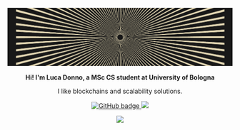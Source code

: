 ![Eddie Jaoude](https://raw.githubusercontent.com/lucadonnoh/lucadonnoh/main/0x33d66941465ac776c38096cb1bc496c673ae7390.png)

<p align="center"><b>Hi! I'm Luca Donno, a MSc CS student at University of Bologna</b></p>

<p align="center">I like blockchains and scalability solutions.</p>
</p>

<p align="center">
  <a href="https://github.com/lucadonnoh?tab=followers">
    <img src="https://img.shields.io/github/followers/lucadonnoh?label=Followers&logo=GitHub&style=for-the-badge" alt="GitHub badge" />
  </a>
  <a href="http://twitter.com/donnoh_eth">
    <img src="https://img.shields.io/twitter/follow/donnoh_eth?label=Twitter&logo=twitter&style=for-the-badge" />
  </a>
</p>

<p align="center">
  <img height="160em" src="https://github-readme-stats.vercel.app/api?username=lucadonnoh&show_icons=true&theme=dracula&count_private=true&title_color=e4d8b4&bg_color=2e2e2e&icon_color=f9fad2" />
</p>




<!--[![Top Langs](https://github-readme-stats.vercel.app/api/top-langs/?username=lucadonnoh&langs_count=8)](https://github.com/anuraghazra/github-readme-stats)-->
